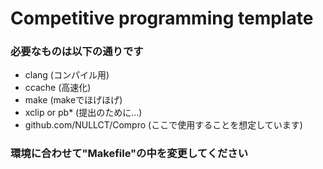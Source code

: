 # Competitive programming template
### 必要なものは以下の通りです
- clang (コンパイル用)
- ccache (高速化)
- make (makeでほげほげ)
- xclip or pb* (提出のために...)
- github.com/NULLCT/Compro (ここで使用することを想定しています)
### 環境に合わせて"Makefile"の中を変更してください

